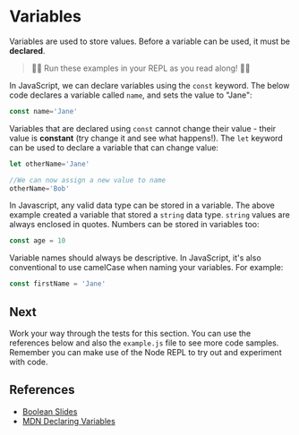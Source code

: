 # Variables

Variables are used to store values. Before a variable can be used, it must be **declared**.

> 👨‍💻 Run these examples in your REPL as you read along! 👨‍💻

 In JavaScript, we can declare variables using the `const` keyword. The below code declares a variable called `name`, and sets the value to "Jane":

```javascript
const name='Jane'
```
Variables that are declared using `const` cannot change their value - their value is **constant** (try change it and see what happens!). The `let` keyword can be used to declare a variable that can change value:
```javascript
let otherName='Jane'

//We can now assign a new value to name
otherName='Bob'
```

In Javascript, any valid data type can be stored in a variable. The above example created a variable that stored a `string` data type. `string` values are always enclosed in quotes. Numbers can be stored in variables too:

```javascript
const age = 10
```

Variable names should always be descriptive. In JavaScript, it's also conventional to use camelCase when naming your variables. For example:

```javascript
const firstName = 'Jane'
```

## Next
Work your way through the tests for this section. You can use the references below and also
the `example.js` file to see more code samples. Remember you can make use of the Node REPL 
to try out and experiment with code.

## References

* [Boolean Slides]()
* [MDN Declaring Variables](https://developer.mozilla.org/en-US/docs/Web/JavaScript/Guide/Grammar_and_types#declarations)